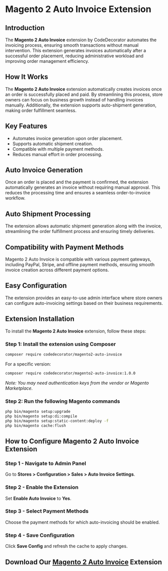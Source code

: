 # Magento 2 Auto Invoice Extension

## Introduction
The **Magento 2 Auto Invoice** extension by CodeDecorator automates the invoicing process, ensuring smooth transactions without manual intervention. This extension generates invoices automatically after a successful order placement, reducing administrative workload and improving order management efficiency.

## How It Works
The **Magento 2 Auto Invoice** extension automatically creates invoices once an order is successfully placed and paid. By streamlining this process, store owners can focus on business growth instead of handling invoices manually. Additionally, the extension supports auto-shipment generation, making order fulfillment seamless.

## Key Features
- Automates invoice generation upon order placement.
- Supports automatic shipment creation.
- Compatible with multiple payment methods.
- Reduces manual effort in order processing.

## Auto Invoice Generation
Once an order is placed and the payment is confirmed, the extension automatically generates an invoice without requiring manual approval. This reduces the processing time and ensures a seamless order-to-invoice workflow.

## Auto Shipment Processing
The extension allows automatic shipment generation along with the invoice, streamlining the order fulfillment process and ensuring timely deliveries.

## Compatibility with Payment Methods
Magento 2 Auto Invoice is compatible with various payment gateways, including PayPal, Stripe, and offline payment methods, ensuring smooth invoice creation across different payment options.

## Easy Configuration
The extension provides an easy-to-use admin interface where store owners can configure auto-invoicing settings based on their business requirements.

## Extension Installation
To install the **Magento 2 Auto Invoice** extension, follow these steps:

### Step 1: Install the extension using Composer
```bash
composer require codedecorator/magento2-auto-invoice
```
For a specific version:
```bash
composer require codedecorator/magento2-auto-invoice:1.0.0
```
*Note: You may need authentication keys from the vendor or Magento Marketplace.*

### Step 2: Run the following Magento commands
```bash
php bin/magento setup:upgrade
php bin/magento setup:di:compile
php bin/magento setup:static-content:deploy -f
php bin/magento cache:flush
```

## How to Configure Magento 2 Auto Invoice Extension

### Step 1 - Navigate to Admin Panel
Go to **Stores > Configuration > Sales > Auto Invoice Settings**.

### Step 2 - Enable the Extension
Set **Enable Auto Invoice** to **Yes**.

### Step 3 - Select Payment Methods
Choose the payment methods for which auto-invoicing should be enabled.

### Step 4 - Save Configuration
Click **Save Config** and refresh the cache to apply changes.

## Download Our [Magento 2 Auto Invoice](https://codedecorator.com/magento-2-auto-invoice.html) Extension
